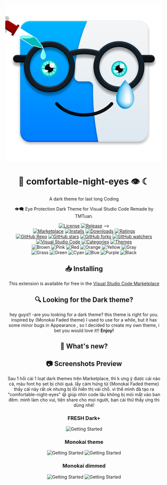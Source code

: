 <div align="center">

[![LOGO](https://raw.githubusercontent.com/boykensoidong/comfortable-night-eyes-theme/main/images/night-eyes.png)](https://marketplace.visualstudio.com/items/TMTuan.comfortable-night-eyes)

# 🌌 comfortable-night-eyes 👁 ☾
A dark theme for last long Coding


👁️‍🗨️ Eye Protection Dark Theme for Visual Studio Code Remade by TMTuan.

<!-- VSCode Marketplace：[https://marketplace.visualstudio.com/items/IKKI2000.ikki-vscode-light-theme](https://marketplace.visualstudio.com/items/TMTuan.comfortable-night-eyes)

GitHub Repo: [https://github.com/boykensoidong/comfortable-night-eyes-theme/](https://github.com/boykensoidong/comfortable-night-eyes-theme/) -->

[![License](https://img.shields.io/github/license/boykensoidong/comfortable-night-eyes-theme.svg)](https://github.com/boykensoidong/comfortable-night-eyes-theme/blob/main/LICENSE.txt)
[![Release](https://img.shields.io/visual-studio-marketplace/v/TMTuan.comfortable-night-eyes)](https://github.com/boykensoidong/comfortable-night-eyes-theme/releases) -->
<br>
[![Marketplace](https://img.shields.io/visual-studio-marketplace/v/TMTuan.comfortable-night-eyes)](https://marketplace.visualstudio.com/items/TMTuan.comfortable-night-eyes)
[![Installs](https://img.shields.io/visual-studio-marketplace/i/TMTuan.comfortable-night-eyes)](https://marketplace.visualstudio.com/items/TMTuan.comfortable-night-eyes)
[![Downloads](https://img.shields.io/visual-studio-marketplace/d/TMTuan.comfortable-night-eyes)](https://marketplace.visualstudio.com/items/TMTuan.comfortable-night-eyes)
[![Ratings](https://img.shields.io/visual-studio-marketplace/stars/TMTuan.comfortable-night-eyes)](https://marketplace.visualstudio.com/items/TMTuan.comfortable-night-eyes)
<br>
[![GitHub Repo](https://img.shields.io/badge/GitHub%20Repo-%20-fff.svg?logo=GitHub&style=social)](https://github.com/boykensoidong/comfortable-night-eyes-theme)
[![GitHub stars](https://img.shields.io/github/stars/boykensoidong/comfortable-night-eyes-theme.svg?style=social)](https://github.com/boykensoidong/comfortable-night-eyes-theme/stargazers)
[![GitHub forks](https://img.shields.io/github/forks/boykensoidong/comfortable-night-eyes-theme.svg?style=social)](https://github.com/boykensoidong/comfortable-night-eyes-theme/network/members)
[![GitHub watchers](https://img.shields.io/github/watchers/boykensoidong/comfortable-night-eyes-theme.svg?style=social)](https://github.com/boykensoidong/comfortable-night-eyes-theme/watchers)
<br>
[![Visual Studio Code](https://img.shields.io/badge/Visual%20Studio%20Code-^1.50.0-007acc.svg?labelColor=fffcf4&logo=Visual-Studio-Code&logoColor=0088d2)](https://code.visualstudio.com/)
[![Categories](https://img.shields.io/badge/Categories-Themes-00c2d1.svg?labelColor=fffcf4&logo=Visual-Studio-Code&logoColor=0088d2)](https://marketplace.visualstudio.com/search?target=VSCode&category=Themes)
[![Themes](https://img.shields.io/badge/Theme-dark-00b5e9.svg?labelColor=fffcf4&logo=Visual-Studio-Code&logoColor=0088d2)](https://marketplace.visualstudio.com/search?target=VSCode&category=Themes&term=Dark)
<br>
![Brown](https://img.shields.io/badge/❀-Brown-c39b8f.svg?labelColor=d9b6ac)
![Pink](https://img.shields.io/badge/❀-Pink-d770ad.svg?labelColor=ec87c0)
![Red](https://img.shields.io/badge/❀-Red-da4453.svg?labelColor=ed5565)
![Orange](https://img.shields.io/badge/❀-Orange-ff9800.svg?labelColor=ffb74d)
![Yellow](https://img.shields.io/badge/❀-Yellow-f6bb42.svg?labelColor=ffce54)
![Gray](https://img.shields.io/badge/❀-Gray-aab2bd.svg?labelColor=ccd1d9)
<br>
![Grass](https://img.shields.io/badge/❀-Grass-8cc152.svg?labelColor=a0d468)
![Green](https://img.shields.io/badge/❀-Green-37bc9b.svg?labelColor=48cfad)
![Cyan](https://img.shields.io/badge/❀-Cyan-3bafda.svg?labelColor=4fc1e9)
![Blue](https://img.shields.io/badge/❀-Blue-4a89dc.svg?labelColor=5d9cec)
![Purple](https://img.shields.io/badge/❀-Purple-967adc.svg?labelColor=ac92ec)
![Black](https://img.shields.io/badge/❀-Black-434a54.svg?labelColor=656d78)

## 📥 Installing

This extension is available for free in the [Visual Studio Code Marketplace](https://marketplace.visualstudio.com/search?target=VSCode&category=Themes&term=IKKI)

## 🔍 Looking for the Dark theme?

hey guys!!
-are you looking for a dark theme? this theme is right for you.
inspired by {Monokai Faded theme} I used to use for a while, but it has some minor bugs in Appearance , so I decided to create my own theme, i bet you would love it!! 
**Enjoy!**

## 🌟 What's new?

<!-- Click here to go to the [Changelog](https://github.com/boykensoidong/comfortable-night-eyes-theme/CHANGELOG.md) -->

## 📷 Screenshots Preview
Sau 1 hồi cài 1 loạt dark themes trên Marketplace, thì k ưng ý được cái nào cả, màu font họ set bị chói quá.
lấy cảm hứng từ {Monokai Faded theme} thấy cái này rất ok nhưng bị lỗi hiển thị vài chỗ.
vì thế mình đã tạo ra "comfortable-night-eyes" 😃 giúp nhìn code lâu không bị mỏi mắt vào ban đêm.
mình làm cho vui, tiện share cho mọi người, bạn cài thử thấy ưng thì dùng nhé! 

### FRESH Dark+

![Getting Started](https://user-images.githubusercontent.com/83786393/122663567-a1e78800-d1c5-11eb-9baa-c92366769c37.png)

### Monokai theme

![Getting Started](https://user-images.githubusercontent.com/83786393/122663591-ee32c800-d1c5-11eb-82de-2a7433b89993.png)
![Getting Started](https://user-images.githubusercontent.com/83786393/122663601-073b7900-d1c6-11eb-8bcb-57742c5cde21.png)

### Monokai dimmed

![Getting Started](https://user-images.githubusercontent.com/83786393/122663611-14f0fe80-d1c6-11eb-9675-7160e8fe4d1e.png)
![Getting Started](https://user-images.githubusercontent.com/83786393/122663614-191d1c00-d1c6-11eb-86e6-63c1e675dea5.png)



</div>
